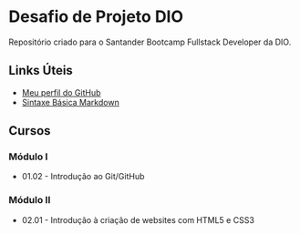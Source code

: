 
# Desafio de Projeto DIO
Repositório criado para o Santander Bootcamp Fullstack Developer da DIO.

## Links Úteis
 - [Meu perfil do GitHub](https://github.com/cgacasado)
 - [Sintaxe Básica Markdown](https://www.markdownguide.org/basic-syntax/)

## Cursos
### Módulo I
 - 01.02 - Introdução ao Git/GitHub

### Módulo II
 - 02.01 - Introdução à criação de websites com HTML5 e CSS3
